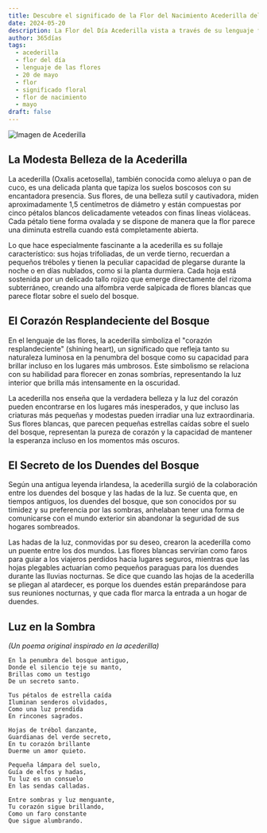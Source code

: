```yaml
---
title: Descubre el significado de la Flor del Nacimiento Acederilla del 20 de mayo
date: 2024-05-20
description: La Flor del Día Acederilla vista a través de su lenguaje floral e historias
author: 365días
tags:
  - acederilla
  - flor del día
  - lenguaje de las flores
  - 20 de mayo
  - flor
  - significado floral
  - flor de nacimiento
  - mayo
draft: false
---
```


![Imagen de Acederilla](https://cdn.pixabay.com/photo/2015/08/25/09/31/oxalis-corniculata-906419_1280.jpg#center#center)


## La Modesta Belleza de la Acederilla

La acederilla (Oxalis acetosella), también conocida como aleluya o pan de cuco, es una delicada planta que tapiza los suelos boscosos con su encantadora presencia. Sus flores, de una belleza sutil y cautivadora, miden aproximadamente 1,5 centímetros de diámetro y están compuestas por cinco pétalos blancos delicadamente veteados con finas líneas violáceas. Cada pétalo tiene forma ovalada y se dispone de manera que la flor parece una diminuta estrella cuando está completamente abierta.

Lo que hace especialmente fascinante a la acederilla es su follaje característico: sus hojas trifoliadas, de un verde tierno, recuerdan a pequeños tréboles y tienen la peculiar capacidad de plegarse durante la noche o en días nublados, como si la planta durmiera. Cada hoja está sostenida por un delicado tallo rojizo que emerge directamente del rizoma subterráneo, creando una alfombra verde salpicada de flores blancas que parece flotar sobre el suelo del bosque.

## El Corazón Resplandeciente del Bosque

En el lenguaje de las flores, la acederilla simboliza el "corazón resplandeciente" (shining heart), un significado que refleja tanto su naturaleza luminosa en la penumbra del bosque como su capacidad para brillar incluso en los lugares más umbrosos. Este simbolismo se relaciona con su habilidad para florecer en zonas sombrías, representando la luz interior que brilla más intensamente en la oscuridad.

La acederilla nos enseña que la verdadera belleza y la luz del corazón pueden encontrarse en los lugares más inesperados, y que incluso las criaturas más pequeñas y modestas pueden irradiar una luz extraordinaria. Sus flores blancas, que parecen pequeñas estrellas caídas sobre el suelo del bosque, representan la pureza de corazón y la capacidad de mantener la esperanza incluso en los momentos más oscuros.

## El Secreto de los Duendes del Bosque

Según una antigua leyenda irlandesa, la acederilla surgió de la colaboración entre los duendes del bosque y las hadas de la luz. Se cuenta que, en tiempos antiguos, los duendes del bosque, que son conocidos por su timidez y su preferencia por las sombras, anhelaban tener una forma de comunicarse con el mundo exterior sin abandonar la seguridad de sus hogares sombreados.

Las hadas de la luz, conmovidas por su deseo, crearon la acederilla como un puente entre los dos mundos. Las flores blancas servirían como faros para guiar a los viajeros perdidos hacia lugares seguros, mientras que las hojas plegables actuarían como pequeños paraguas para los duendes durante las lluvias nocturnas. Se dice que cuando las hojas de la acederilla se pliegan al atardecer, es porque los duendes están preparándose para sus reuniones nocturnas, y que cada flor marca la entrada a un hogar de duendes.

## Luz en la Sombra
*(Un poema original inspirado en la acederilla)*

```
En la penumbra del bosque antiguo,
Donde el silencio teje su manto,
Brillas como un testigo
De un secreto santo.

Tus pétalos de estrella caída
Iluminan senderos olvidados,
Como una luz prendida
En rincones sagrados.

Hojas de trébol danzante,
Guardianas del verde secreto,
En tu corazón brillante
Duerme un amor quieto.

Pequeña lámpara del suelo,
Guía de elfos y hadas,
Tu luz es un consuelo
En las sendas calladas.

Entre sombras y luz menguante,
Tu corazón sigue brillando,
Como un faro constante
Que sigue alumbrando.
```